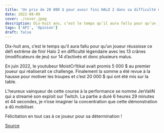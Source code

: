 ```yaml
---
title: 'Un prix de 20 000 $ pour avoir fini HALO 2 dans sa difficulté maximale'
date: 2022-08-09
cover: ./cover.jpeg
description: Dix-huit ans, c’est le temps qu’il aura fallu pour qu’un joueur réussisse ce défi extrême de finir Halo 2 en difficulté légendaire...
tags: ['API', 'Opinion']
draft: false
---
```


Dix-huit ans, c’est le temps qu’il aura fallu pour qu’un joueur réussisse ce défi extrême de finir Halo 2 en difficulté légendaire avec les 13 crânes (modificateurs de jeu) sur 14 d’activés et donc plusieurs malus.

En juin 2022, le youtubeur MoistCr1tikal avait promis 5 000 $ au premier joueur qui réaliserait ce challenge. Finalement la somme a été revue à la hausse pour motiver les troupes et c’est 20 000 $ qui ont été mis sur la table.

L’heureux vainqueur de cette course à la performance se nomme JerValiN qui a streamé son exploit sur Twitch. La partie a duré 6 heures 29 minutes et 44 secondes, je n’ose imaginer la concentration que cette démonstration a dû mobiliser.

Félicitation en tout cas à ce joueur pour sa détermination !

[Source](https://geeko.lesoir.be/2022/08/07/il-remporte-20-000-en-terminant-le-fps-le-plus-dur/)